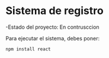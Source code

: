  <h1> Sistema de registro </h1>

 -Estado del proyecto: En contrusccion

 Para ejecutar el sistema, debes poner:

 ```npm install react```
